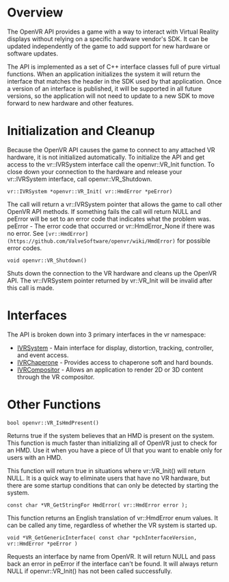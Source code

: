 # Overview
The OpenVR API provides a game with a way to interact with Virtual Reality displays without relying on a specific hardware vendor's SDK. It can be updated independently of the game to add support for new hardware or software updates. 

The API is implemented as a set of C++ interface classes full of pure virtual functions. When an application initializes the system it will return the interface that matches the header in the SDK used by that application. Once a version of an interface is published, it will be supported in all future versions, so the application will not need to update to a new SDK to move forward to new hardware and other features.

# Initialization and Cleanup

Because the OpenVR API causes the game to connect to any attached VR hardware, it is not initialized automatically. To initialize the API and get access to the vr::IVRSystem interface call the openvr::VR_Init function. To close down your connection to the hardware and release your vr::IVRSystem interface, call openvr::VR_Shutdown.

`vr::IVRSystem *openvr::VR_Init( vr::HmdError *peError)`

The call will return a vr::IVRSystem pointer that allows the game to call other OpenVR API methods. If something fails the call will return NULL and peError will be set to an error code that indicates what the problem was.
peError - The error code that occurred or vr::HmdError_None if there was no error. See `[vr::HmdError](https://github.com/ValveSoftware/openvr/wiki/HmdError)` for possible error codes.

`void openvr::VR_Shutdown()`

Shuts down the connection to the VR hardware and cleans up the OpenVR API. The vr::IVRSystem pointer returned by vr::VR_Init will be invalid after this call is made. 

# Interfaces

The API is broken down into 3 primary interfaces in the vr namespace:
* [IVRSystem](https://github.com/ValveSoftware/openvr/wiki/IVRSystem_Overview) - Main interface for display, distortion, tracking, controller, and event access.
* [IVRChaperone](https://github.com/ValveSoftware/openvr/wiki/IVRChaperone_Overview) - Provides access to chaperone soft and hard bounds.
* [IVRCompositor](https://github.com/ValveSoftware/openvr/wiki/IVRCompositor_Overview) - Allows an application to render 2D or 3D content through the VR compositor.

# Other Functions

`bool openvr::VR_IsHmdPresent()`

Returns true if the system believes that an HMD is present on the system. This function is much faster than initializing all of OpenVR just to check for an HMD. Use it when you have a piece of UI that you want to enable only for users with an HMD.

This function will return true in situations where vr::VR_Init() will return NULL. It is a quick way to eliminate users that have no VR hardware, but there are some startup conditions that can only be detected by starting the system.


`const char *VR_GetStringFor HmdError( vr::HmdError error );`

This function returns an English translation of vr::HmdError enum values. It can be called any time, regardless of whether the VR system is started up.


`void *VR_GetGenericInterface( const char *pchInterfaceVersion, vr::HmdError *peError )`

Requests an interface by name from OpenVR. It will return NULL and pass back an error in peError if the interface can't be found. It will always return NULL if openvr::VR_Init() has not been called successfully.

